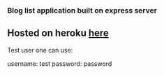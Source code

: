 ### Blog list application built on express server

## Hosted on heroku [here](https://finnsbloglist.herokuapp.com/)

Test user one can use:

username: test
password: password